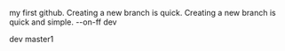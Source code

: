 my first github.
Creating a new branch is quick.
Creating a new branch is quick and simple.
--on-ff dev

dev
master1
